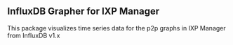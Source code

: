 ## InfluxDB Grapher for IXP Manager

This package visualizes time series data for the p2p graphs in IXP Manager from InfluxDB v1.x
